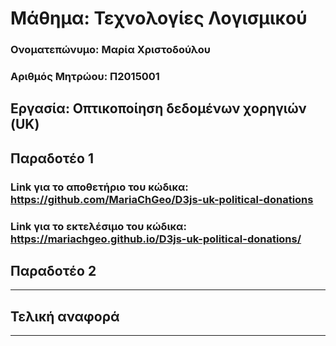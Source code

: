 # Μάθημα: Τεχνολογίες Λογισμικού

### Ονοματεπώνυμο: Μαρία Χριστοδούλου 
### Αριθμός Μητρώου: Π2015001

## Εργασία: Οπτικοποίηση δεδομένων χορηγιών (UK)

## Παραδοτέο 1

### Link για το αποθετήριο του κώδικα: https://github.com/MariaChGeo/D3js-uk-political-donations

### Link για το εκτελέσιμο του κώδικα: https://mariachgeo.github.io/D3js-uk-political-donations/

## Παραδοτέο 2
----

## Τελική αναφορά
----
